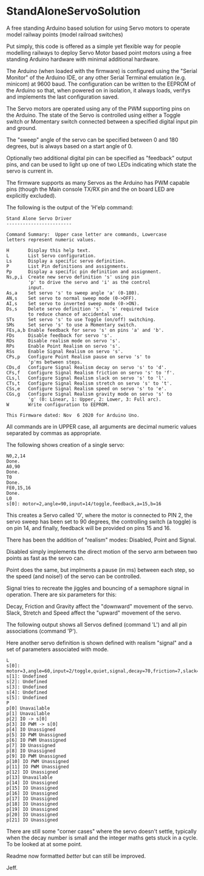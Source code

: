 # StandAloneServoSolution

A free standing Arduino based solution for using Servo motors to operate model railway points (model railroad switches)

Put simply, this code is offered as a simple yet flexible way for people modelling railways to deploy Servo Motor based
point motors using a free standing Arduino hardware with minimal additional hardware.

The Arduino (when loaded with the firmware) is configured using the "Serial Monitor" of the Arduino IDE, or any other
Serial Terminal emulation (e.g. minicom) at 9600 baud.  The configuration can be written to the EEPROM of the Arduino so that, when
powered on in isolation, it always loads, verifys and implements the last configuration saved.

The Servo motors are operated using any of the PWM supporting pins on the Arduino.  The state of the Servo is controlled
using either a Toggle switch or Momentary switch connected between a specified digital input pin and ground.

The "sweep" angle of the servo can be specified between 0 and 180 degrees, but is always based on a start angle of 0.

Optionally two additional digital pin can be specified as "feedback" output pins, and can be used to light up one of
two LEDs indicating which state the servo is current in.

The firmware supports as many Servos as the Arduino has PWM capable pins (though the Main console TX/RX pin and the on
board LED are explicitly excluded).

The following is the output of the 'H'elp command:

```
Stand Alone Servo Driver
------------------------

Command Summary:  Upper case letter are commands, Lowercase
letters represent numeric values.

H       Display this help text.
L       List Servo configuration.
Ls      Display a specific servo definition.
P       List Pin definitions and assignments.
Pp      Display a specific pin definition and assignment.
Ns,p,i  Create new servo definition 's' using pin
        'p' to drive the servo and 'i' as the control
        input.
As,a    Set servo 's' to sweep angle 'a' (0-180).
AN,s    Set servo to normal sweep mode (0->OFF).
AI,s    Set servo to inverted sweep mode (0->ON).
Ds,s    Delete servo definition 's'.  's' required twice
        to reduce chance of accidental use.
STs     Set servo 's' to use Toggle (on/off) switching.
SMs     Set servo 's' to use a Momentary switch.
FEs,a,b Enable feedback for servo 's' on pins 'a' and 'b'.
FDs     Disable feedback for servo 's'.
RDs     Disable realism mode on servo 's'.
RPs     Enable Point Realism on servo 's'.
RSs     Enable Signal Realism on servo 's'.
CPs,p   Configure Point Realism pause on servo 's' to
        'p'ms between steps.
CDs,d   Configure Signal Realism decay on servo 's' to 'd'.
CFs,f   Configure Signal Realism friction on servo 's' to 'f'.
CLs,l   Configure Signal Realism slack on servo 's' to 'l'.
CTs,t   Configure Signal Realism stretch on servo 's' to 't'.
CSs,e   Configure Signal Realism speed on servo 's' to 'e'.
CGs,g   Configure Signal Realism gravity mode on servo 's' to
        'g' (0: Linear, 1: Upper, 2: Lower, 3: Full arc).
W       Write configuration to EEPROM.

This Firmware dated: Nov  6 2020 for Arduino Uno.

```

All commands are in UPPER case, all arguments are decimal numeric values separated by commas as appropriate.

The following shows creation of a single servo:

```
N0,2,14
Done.
A0,90
Done.
T0
Done.
FE0,15,16
Done.
L0
s[0]: motor=2,angle=90,input=14/toggle,feedback,a=15,b=16
```

This creates a Servo called '0', where the motor is connected to PIN 2, the servo sweep has been set to 90 degrees,
the controlling switch (a toggle) is on pin 14, and finally, feedback will be provided on pins 15 and 16.

There has been the addition of "realism" modes: Disabled, Point and Signal.

Disabled simply implements the direct motion of the servo arm between two points as fast as the servo can.

Point does the same, but implments a pause (in ms) between each step, so the speed (and noise!) of the servo can be controlled.

Signal tries to recreate the jiggles and bouncing of a semaphore signal in operation.  There are six parameters for this:

Decay, Friction and Gravity affect the "downward" movement of the servo.
Slack, Stretch and Speed affect the "upward" movement of the servo.

The following output shows all Servos defined (command 'L') and all pin associations (command 'P').

Here another servo definition is shown defined with realism "signal" and a set of parameters associated with mode.

```
L
s[0]: motor=3,angle=60,input=2/toggle,quiet,signal,decay=70,friction=7,slack=7,stretch=10,speed=90,gravity=0/linear
s[1]: Undefined
s[2]: Undefined
s[3]: Undefined
s[4]: Undefined
s[5]: Undefined
P
p[0] Unavailable
p[1] Unavailable
p[2] IO -> s[0]
p[3] IO PWM -> s[0]
p[4] IO Unassigned
p[5] IO PWM Unassigned
p[6] IO PWM Unassigned
p[7] IO Unassigned
p[8] IO Unassigned
p[9] IO PWM Unassigned
p[10] IO PWM Unassigned
p[11] IO PWM Unassigned
p[12] IO Unassigned
p[13] Unavailable
p[14] IO Unassigned
p[15] IO Unassigned
p[16] IO Unassigned
p[17] IO Unassigned
p[18] IO Unassigned
p[19] IO Unassigned
p[20] IO Unassigned
p[21] IO Unassigned

```
There are still some "corner cases" where the servo doesn't settle, typically when the decay number is small and the integer maths gets stuck in a cycle.  To be looked at at some point.

Readme now formatted *better* but can still be improved.

Jeff.
